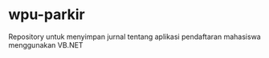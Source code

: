 # wpu-parkir
Repository untuk menyimpan jurnal tentang aplikasi pendaftaran mahasiswa menggunakan VB.NET
